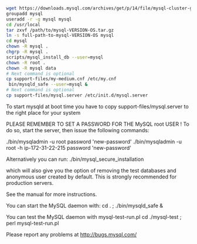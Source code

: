```bash

wget https://downloads.mysql.com/archives/get/p/14/file/mysql-cluster-gpl-7.2.1-linux2.6-i686.tar.gz
groupadd mysql
useradd -r -g mysql mysql
cd /usr/local
tar zxvf /path/to/mysql-VERSION-OS.tar.gz
ln -s full-path-to-mysql-VERSION-OS mysql
cd mysql
chown -R mysql .
chgrp -R mysql .
scripts/mysql_install_db --user=mysql
chown -R root .
chown -R mysql data
# Next command is optional
cp support-files/my-medium.cnf /etc/my.cnf
 bin/mysqld_safe --user=mysql & 
# Next command is optional
cp support-files/mysql.server /etc/init.d/mysql.server
```
To start mysqld at boot time you have to copy
support-files/mysql.server to the right place for your system

PLEASE REMEMBER TO SET A PASSWORD FOR THE MySQL root USER !
To do so, start the server, then issue the following commands:

./bin/mysqladmin -u root password 'new-password'
./bin/mysqladmin -u root -h ip-172-31-22-215 password 'new-password'

Alternatively you can run:
./bin/mysql_secure_installation

which will also give you the option of removing the test
databases and anonymous user created by default.  This is
strongly recommended for production servers.

See the manual for more instructions.

You can start the MySQL daemon with:
cd . ; ./bin/mysqld_safe &

You can test the MySQL daemon with mysql-test-run.pl
cd ./mysql-test ; perl mysql-test-run.pl

Please report any problems at http://bugs.mysql.com/


